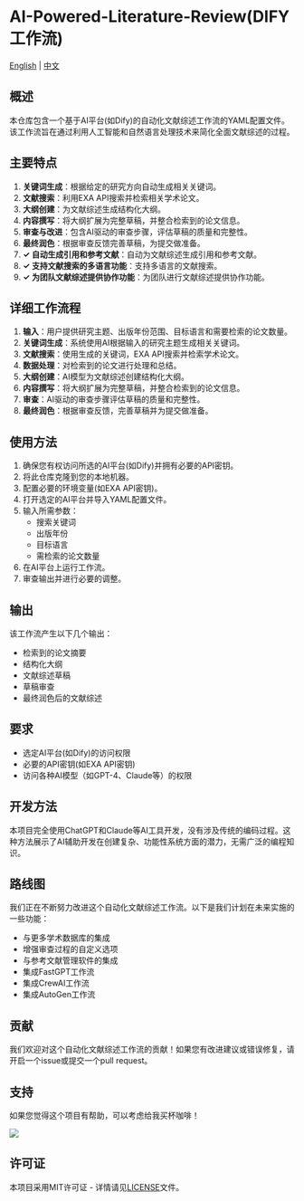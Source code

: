 # AI-Powered-Literature-Review(DIFY工作流)


[English](README.md) | [中文](README_CN.md)

## 概述

本仓库包含一个基于AI平台(如Dify)的自动化文献综述工作流的YAML配置文件。该工作流旨在通过利用人工智能和自然语言处理技术来简化全面文献综述的过程。

## 主要特点

1. **关键词生成**：根据给定的研究方向自动生成相关关键词。
2. **文献搜索**：利用EXA API搜索并检索相关学术论文。
3. **大纲创建**：为文献综述生成结构化大纲。
4. **内容撰写**：将大纲扩展为完整草稿，并整合检索到的论文信息。
5. **审查与改进**：包含AI驱动的审查步骤，评估草稿的质量和完整性。
6. **最终润色**：根据审查反馈完善草稿，为提交做准备。
7. **✓ 自动生成引用和参考文献**：自动为文献综述生成引用和参考文献。
8. **✓ 支持文献搜索的多语言功能**：支持多语言的文献搜索。
9. **✓ 为团队文献综述提供协作功能**：为团队进行文献综述提供协作功能。

## 详细工作流程

1. **输入**：用户提供研究主题、出版年份范围、目标语言和需要检索的论文数量。
2. **关键词生成**：系统使用AI根据输入的研究主题生成相关关键词。
3. **文献搜索**：使用生成的关键词，EXA API搜索并检索学术论文。
4. **数据处理**：对检索到的论文进行处理和总结。
5. **大纲创建**：AI模型为文献综述创建结构化大纲。
6. **内容撰写**：将大纲扩展为完整草稿，并整合检索到的论文信息。
7. **审查**：AI驱动的审查步骤评估草稿的质量和完整性。
8. **最终润色**：根据审查反馈，完善草稿并为提交做准备。

## 使用方法

1. 确保您有权访问所选的AI平台(如Dify)并拥有必要的API密钥。
2. 将此仓库克隆到您的本地机器。
3. 配置必要的环境变量(如EXA API密钥)。
4. 打开选定的AI平台并导入YAML配置文件。
5. 输入所需参数：
   - 搜索关键词
   - 出版年份
   - 目标语言
   - 需检索的论文数量
6. 在AI平台上运行工作流。
7. 审查输出并进行必要的调整。

## 输出

该工作流产生以下几个输出：
- 检索到的论文摘要
- 结构化大纲
- 文献综述草稿
- 草稿审查
- 最终润色后的文献综述

## 要求

- 选定AI平台(如Dify)的访问权限
- 必要的API密钥(如EXA API密钥)
- 访问各种AI模型（如GPT-4、Claude等）的权限

## 开发方法

本项目完全使用ChatGPT和Claude等AI工具开发，没有涉及传统的编码过程。这种方法展示了AI辅助开发在创建复杂、功能性系统方面的潜力，无需广泛的编程知识。

## 路线图

我们正在不断努力改进这个自动化文献综述工作流。以下是我们计划在未来实施的一些功能：

- 与更多学术数据库的集成
- 增强审查过程的自定义选项
- 与参考文献管理软件的集成
- 集成FastGPT工作流
- 集成CrewAI工作流
- 集成AutoGen工作流

## 贡献

我们欢迎对这个自动化文献综述工作流的贡献！如果您有改进建议或错误修复，请开启一个issue或提交一个pull request。

## 支持

如果您觉得这个项目有帮助，可以考虑给我买杯咖啡！

<a href="https://www.buymeacoffee.com/chicongliau"><img src="https://img.buymeacoffee.com/button-api/?text=Buy me a coffee&emoji=&slug=chicongliau&button_colour=FFDD00&font_colour=000000&font_family=Bree&outline_colour=000000&coffee_colour=ffffff" /></a>

## 许可证

本项目采用MIT许可证 - 详情请见[LICENSE](LICENSE)文件。
